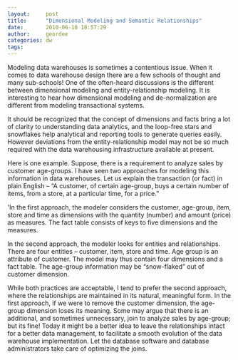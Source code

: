```yaml
---
layout:     post
title:      "Dimensional Modeling and Semantic Relationships"
date:       2010-06-10 18:57:29
author:     geordee
categories: dw
tags:
---
```


Modeling data warehouses is sometimes a contentious issue. When it comes to data warehouse design there are a few schools of thought and many sub-schools! One of the often-heard discussions is the different between dimensional modeling and entity-relationship modeling. It is interesting to hear how dimensional modeling and de-normalization are different from modeling transactional systems.

It should be recognized that the concept of dimensions and facts bring a lot of clarity to understanding data analytics, and the loop-free stars and snowflakes help analytical and reporting tools to generate queries easily. However deviations from the entity-relationship model may not be so much required with the data warehousing infrastructure available at present.

Here is one example. Suppose, there is a requirement to analyze sales by customer age-groups. I have seen two approaches for modeling this information in data warehouses. Let us explain the transaction (or fact) in plain English – “A customer, of certain age-group, buys a certain number of items, from a store, at a particular time, for a price.”

'In the first approach, the modeler considers the customer, age-group, item, store and time as dimensions with the quantity (number) and amount (price) as measures. The fact table consists of keys to five dimensions and the measures.

In the second approach, the modeler looks for entities and relationships. There are four entities – customer, item, store and time. Age group is an attribute of customer. The model may thus contain four dimensions and a fact table. The age-group information may be “snow-flaked” out of customer dimension.

While both practices are acceptable, I tend to prefer the second approach, where the relationships are maintained in its natural, meaningful form. In the first approach, if we were to remove the customer dimension, the age-group dimension loses its meaning. Some may argue that there is an additional, and sometimes unnecessary, join to analyze sales by age-group; but its fine! Today it might be a better idea to leave the relationships intact for a better data management, to facilitate a smooth evolution of the data warehouse implementation. Let the database software and database administrators take care of optimizing the joins.
